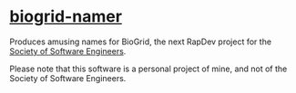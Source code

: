 # [biogrid-namer](http://thenickperson.github.com/biogrid-namer/)
Produces amusing names for BioGrid, the next RapDev project for the <a
href="http://sse.se.rit.edu">Society of Software Engineers</a>.

Please note that this software is a personal project of mine, and not of the
Society of Software Engineers.
